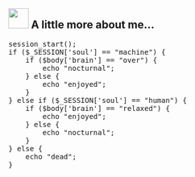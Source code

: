 <h2><img src="https://camo.githubusercontent.com/be37cdc8f930300096c506ad4574eaae977c48fbb2705cfcb92f4eeab8282c7a/68747470733a2f2f6d656469612e67697068792e636f6d2f6d656469612f56674344417a634b767352364f4d307557672f67697068792e676966" style="width: 40px; display: inline-block;"> A little more about me...</h2>
<div class="highlight highlight-source-js notranslate position-relative overflow-auto" dir="auto">
    <pre>
<span>session_start();</span>
<span>if</span> <span>($_SESSION['soul']</span> <span>==</span> <span>"machine")</span> <span>{</span>
    <span>if</span> <span>($body['brain']</span> <span>==</span> <span>"over")</span> <span>{</span>
        <span>echo</span> <span>"nocturnal";</span>
    <span>}</span> <span>else</span> <span>{</span>
        <span>echo</span> <span>"enjoyed";</span>
    <span>}</span>
<span>}</span> <span>else</span> <span>if</span> <span>($_SESSION['soul']</span> <span>==</span> <span>"human")</span> <span>{</span>
    <span>if</span> <span>($body['brain']</span> <span>==</span> <span>"relaxed")</span> <span>{</span>
        <span>echo</span> <span>"enjoyed";</span>
    <span>}</span> <span>else</span> <span>{</span>
        <span>echo</span> <span>"nocturnal";</span>
    <span>}</span>
<span>}</span> <span>else</span> <span>{</span>
    <span>echo</span> <span>"dead";</span>
<span>}</span>
  </pre>
</div>

